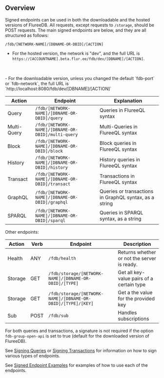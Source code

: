 ## Overview

Signed endpoints can be used in both the downloadable and the hosted versions of FlureeDB. All requests, except requests to `/storage`, should be POST requests. The main signed endpoints are below, and they are all structured as follows:

`/fdb/[NETWORK-NAME]/[DBNAME-OR-DBID]/[ACTION]`

- For the hosted version, the network is "dev", and the full URL is `https://[ACCOUNTNAME].beta.flur.ee/fdb/dev/[DBNAME]/[ACTION]`.
<br/>
<br/>
- For the downloadable version, unless you changed the default `fdb-port` or `fdb-network`, the full URL is `http://localhost:8080/fdb/dev/[DBNAME]/[ACTION]`

Action | Endpoint | Explanation 
-- | -- | --
Query | `/fdb/[NETWORK-NAME]/[DBNAME-OR-DBID]/query` | Queries in FlureeQL syntax
Multi-Query | `/fdb/[NETWORK-NAME]/[DBNAME-OR-DBID]/multi-query` | Multi-Queries in FlureeQL syntax
Block | `/fdb/[NETWORK-NAME]/[DBNAME-OR-DBID]/block` | Block queries in FlureeQL syntax
History |  `/fdb/[NETWORK-NAME]/[DBNAME-OR-DBID]/history`| History queries in FlureeQL syntax
Transact | `/fdb/[NETWORK-NAME]/[DBNAME-OR-DBID]/transact` | Transactions in FlureeQL syntax
GraphQL | `/fdb/[NETWORK-NAME]/[DBNAME-OR-DBID]/graphql` | Queries or transactions in GraphQL syntax, as a string
SPARQL | `/fdb/[NETWORK-NAME]/[DBNAME-OR-DBID]/sparql` | Queries in SPARQL syntax, as a string

Other endpoints:

Action | Verb | Endpoint | Description
-- | -- | -- | --
Health | ANY | `/fdb/health` | Returns whether or not the server is ready. 
Storage | GET | `/fdb/storage/[NETWORK-NAME]/[DBNAME-OR-DBID]/[TYPE]` | Get all key-value pairs of a certain type
Storage | GET | `/fdb/storage/[NETWORK-NAME]/[DBNAME-OR-DBID]/[TYPE]/[KEY]` | Get a the value for the provided key
Sub | POST | `/fdb/sub` | Handles subscriptions


For both queries and transactions, a signature is not required if the option `fdb-group-open-api` is set to true (default for the downloaded version of FlureeDB). 

See [Signing Queries](/api/signed-endpoints/signatures#signed-queries) or [Signing Transactions](/api/signed-endpoints/signatures#signed-transactions) for information on how to sign various types of endpoints. 

See [Signed Endpoint Examples](/api/signed-endpoints/signed-examples) for examples of how to use each of the endpoints.
